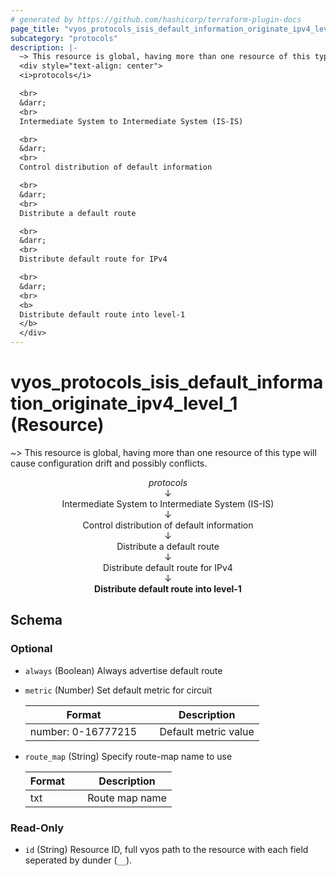 ```yaml
---
# generated by https://github.com/hashicorp/terraform-plugin-docs
page_title: "vyos_protocols_isis_default_information_originate_ipv4_level_1 Resource - vyos"
subcategory: "protocols"
description: |-
  ~> This resource is global, having more than one resource of this type will cause configuration drift and possibly conflicts.
  <div style="text-align: center">
  <i>protocols</i>

  <br>
  &darr;
  <br>
  Intermediate System to Intermediate System (IS-IS)

  <br>
  &darr;
  <br>
  Control distribution of default information

  <br>
  &darr;
  <br>
  Distribute a default route

  <br>
  &darr;
  <br>
  Distribute default route for IPv4

  <br>
  &darr;
  <br>
  <b>
  Distribute default route into level-1
  </b>
  </div>
---
```


# vyos_protocols_isis_default_information_originate_ipv4_level_1 (Resource)

~> This resource is global, having more than one resource of this type will cause configuration drift and possibly conflicts.

<div style="text-align: center">
<i>protocols</i>

<br>
&darr;
<br>
Intermediate System to Intermediate System (IS-IS)

<br>
&darr;
<br>
Control distribution of default information

<br>
&darr;
<br>
Distribute a default route

<br>
&darr;
<br>
Distribute default route for IPv4

<br>
&darr;
<br>
<b>
Distribute default route into level-1
</b>
</div>



<!-- schema generated by tfplugindocs -->
## Schema

### Optional

- `always` (Boolean) Always advertise default route
- `metric` (Number) Set default metric for circuit

    |  Format &emsp; | Description  |
    |----------|---------------|
    |  number: 0-16777215  &emsp; |  Default metric value  |
- `route_map` (String) Specify route-map name to use

    |  Format &emsp; | Description  |
    |----------|---------------|
    |  txt  &emsp; |  Route map name  |

### Read-Only

- `id` (String) Resource ID, full vyos path to the resource with each field seperated by dunder (`__`).

